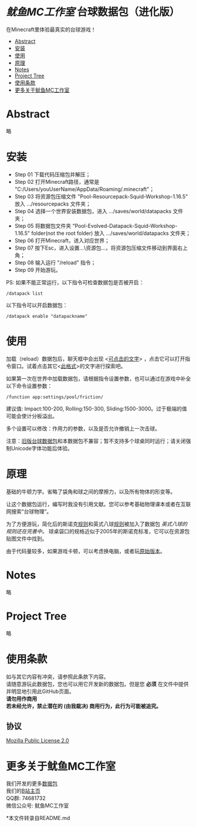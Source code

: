 # _鱿鱼MC工作室_ 台球数据包（进化版）
在Minecraft里体验最真实的台球游戏！

- [Abstract](#Abstract)
- [安装](#安装)
- [使用](#使用)
- [原理](#原理)
- [Notes](#Notes)
- [Project Tree](#Project-Tree)
- [使用条款](#使用条款)
- [更多关于鱿鱼MC工作室](#更多关于鱿鱼MC工作室)

# Abstract
略

# 安装
- Step 01 下载代码压缩包并解压；
- Step 02 打开Minecraft路径，通常是 "C:/Users/youUserName/AppData/Roaming/.minecraft"；
- Step 03 将资源包压缩文件 "Pool-Resourcepack-Squid-Workshop-1.16.5" 放入 .../resourcepacks 文件夹；
- Step 04 选择一个世界安装数据包，进入 .../saves/world/datapacks 文件夹；
- Step 05 将数据包文件夹 "Pool-Evolved-Datapack-Squid-Workshop-1.16.5" folder(not the root folder) 放入 .../saves/world/datapacks 文件夹；
- Step 06 打开Minecraft，进入对应世界；
- Step 07 按下Esc，进入设置...\资源包...，将资源包压缩文件移动到界面右上角；
- Step 08 输入运行 "/reload" 指令；
- Step 09 开始游玩。

PS: 如果不能正常运行，以下指令可检查数据包是否被开启：

	/datapack list
以下指令可以开启数据包：

	/datapack enable "datapackname"
  
# 使用
加载（reload）数据包后，聊天框中会出现 <<ins>可点击的文字</ins>> ，点击它可以打开指令窗口。试着点击其它<<ins>此格式</ins>>的文字进行探索吧。

如果第一次在世界中加载数据包，请根据指令设置参数，也可以通过在游戏中补全以下命令设置参数：

	/function app:settings/pool/friction/
建议值: Impact:100-200, Rolling:150-300, Sliding:1500-3000。过于极端的值可能会使计分板溢出。

多个设置可以修改：作用力的参数，以及是否允许撤销上一次击球。

注意：[旧版台球数据包](https://github.com/MingshiYangUIUC/Pool-Minecraft-Squid-Workshop-Project)和本数据包不兼容；暂不支持多个球桌同时运行；请关闭强制Unicode字体功能后体验。

# 原理
基础的牛顿力学。省略了袋角和球之间的摩擦力，以及所有物体的形变等。

让这个数据包运行，编写时我没有引用文献。您可以参考基础物理课本或者在互联网搜索“台球物理”。

为了方便游玩，简化后的斯诺克[规则](https://en.wikipedia.org/wiki/Rules_of_snooker)和英式八球[规则](https://en.wikipedia.org/wiki/Blackball_(pool))被加入了数据包 _英式八球的规则还在完善中。_ 球桌袋口的规格近似于2005年的斯诺克标准，它可以在资源包贴图文件中找到。

由于代码量较多，如果游戏卡顿，可以考虑换电脑，或者玩[原始版本](https://github.com/MingshiYangUIUC/Pool-Minecraft-Squid-Workshop-Project)。

# Notes
略

# Project Tree

略
	
# 使用条款
如与其它内容有冲突，请参照此条款下内容。 \
请随意游玩此数据包，您也可以用它开发新的数据包。但是您 **必须** 在文件中提供并明显地引用此GitHub页面。\
**请勿用作商用** \
**若未经允许，禁止潜在的 (由我裁决) 商用行为，此行为可能被追究。** 
## 协议
[Mozilla Public License 2.0](https://github.com/MingshiYangUIUC/Autoaim-Minecraft-Squid-Workshop-Project/blob/main/LICENSE)


# 更多关于鱿鱼MC工作室
我们开发的更多[数据包](https://github.com/Squid-Workshop/MinecraftDatapacksProject) \
我们的[B站主页](https://space.bilibili.com/649645265?from=search&seid=778816111336987286) \
QQ群: 74681732 \
微信公众号: 鱿鱼MC工作室 

*本文件转录自README.md
